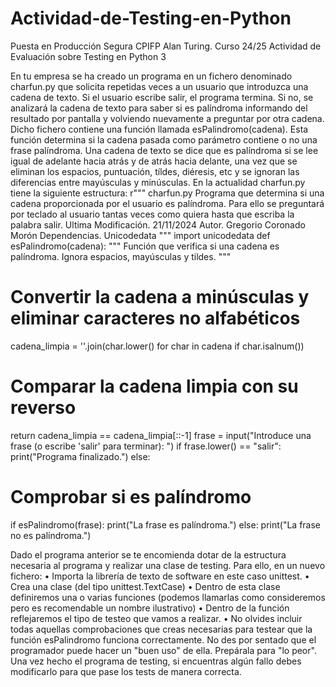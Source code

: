 # Actividad-de-Testing-en-Python

Puesta en Producción Segura
CPIFP Alan Turing. Curso 24/25
Actividad de Evaluación sobre Testing en Python 3

En tu empresa se ha creado un programa en un fichero denominado charfun.py que solicita
repetidas veces a un usuario que introduzca una cadena de texto. Si el usuario escribe salir, el
programa termina. Si no, se analizará la cadena de texto para saber si es palíndroma informando
del resultado por pantalla y volviendo nuevamente a preguntar por otra cadena. Dicho fichero
contiene una función llamada esPalindromo(cadena). Esta función determina si la cadena
pasada como parámetro contiene o no una frase palíndroma.
Una cadena de texto se dice que es palíndroma si se lee igual de adelante hacia atrás y de atrás
hacia delante, una vez que se eliminan los espacios, puntuación, tíldes, diéresis, etc y se ignoran
las diferencias entre mayúsculas y minúsculas.
En la actualidad charfun.py tiene la siguiente estructura:
r"""
charfun.py
Programa que determina si una cadena proporcionada por el
usuario es palíndroma. Para ello se preguntará por teclado al
usuario tantas veces como quiera hasta que escriba la palabra
salir.
Ultima Modificación. 21/11/2024
Autor. Gregorio Coronado Morón
Dependencias. Unicodedata
"""
import unicodedata
def esPalindromo(cadena):
"""
Función que verifica si una cadena es palíndroma.
Ignora espacios, mayúsculas y tildes.
"""
# Convertir la cadena a minúsculas y eliminar caracteres no alfabéticos

cadena_limpia = ''.join(char.lower() for char in cadena if
char.isalnum())

# Comparar la cadena limpia con su reverso

return cadena_limpia == cadena_limpia[::-1]
frase = input("Introduce una frase (o escribe 'salir' para
terminar): ")
if frase.lower() == "salir":
print("Programa finalizado.")
else:

# Comprobar si es palíndromo

if esPalindromo(frase):
print("La frase es palíndroma.")
else:
print("La frase no es palíndroma.")

Dado el programa anterior se te encomienda dotar de la estructura necesaria al programa
y realizar una clase de testing. Para ello, en un nuevo fichero:
• Importa la librería de texto de software en este caso unittest.
• Crea una clase (del tipo unittest.TextCase)
• Dentro de esta clase definiremos una o varias funciones (podemos llamarlas como
consideremos pero es recomendable un nombre ilustrativo)
• Dentro de la función reflejaremos el tipo de testeo que vamos a realizar.
• No olvides incluir todas aquellas comprobaciones que creas necesarias para testear
que la función esPalindromo funciona correctamente. No des por sentado que el
programador puede hacer un "buen uso" de ella. Prepárala para "lo peor".
Una vez hecho el programa de testing, si encuentras algún fallo debes modificarlo para que
pase los tests de manera correcta.
